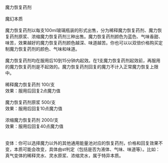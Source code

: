 <title>魔力恢复药剂</title>
<meta name="GENERATOR" content="WinCHM">
<meta http-equiv="Content-Type" content="text/html; charset=gb2312">
<br>魔力恢复药剂 
<br>
<br>魔幻本质 
<br>
<br>魔力恢复药剂以每支100ml玻璃瓶装的形式出售，分为稀释魔力恢复药剂、魔力恢复药剂原浆、浓缩魔力恢复药剂三种出售。魔力恢复药剂颜色为蓝色、气味香甜、味苦，效果越好的魔力恢复药剂颜色越深、味道越苦。你也可以以双倍价格购买定制魔力恢复药剂的颜色、气味和味道。 
<br>
<br>魔力恢复药剂均在服用后10到15分钟内起效。在1支魔力恢复药剂起效前，再服用的魔力恢复药剂是不起效的。魔力恢复药剂回复的魔力不计入正常魔力恢复上限中。 
<br>
<br>稀释魔力恢复药剂 100/支 
<br>效果：服用后回复2点魔力值 
<br>
<br>魔力恢复药剂原浆 500/支 
<br>效果：服用后回复10点魔力值 
<br>
<br>浓缩魔力恢复药剂 2000/支 
<br>效果：服用后回复40点魔力值 
<br>
<br>
<br>变体：你可以选择魔力以外的其他通用能量池对应的恢复药剂，价格和回复效果不变，本质可能会改变，具体由st判定（包括是否为液体、气味、味道等）。比如：真气变体的稀释灵水、灵水原浆、浓缩灵水，属于特异本质。